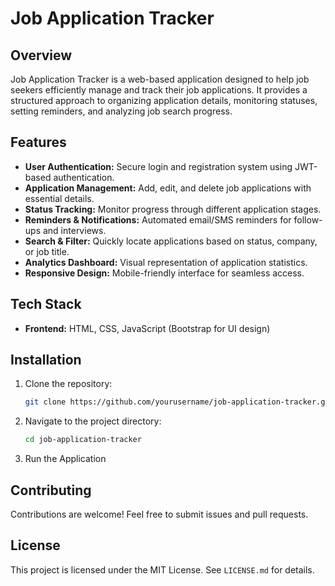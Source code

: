 # Job Application Tracker

## Overview

Job Application Tracker is a web-based application designed to help job seekers efficiently manage and track their job applications. It provides a structured approach to organizing application details, monitoring statuses, setting reminders, and analyzing job search progress.

## Features

- **User Authentication:** Secure login and registration system using JWT-based authentication.
- **Application Management:** Add, edit, and delete job applications with essential details.
- **Status Tracking:** Monitor progress through different application stages.
- **Reminders & Notifications:** Automated email/SMS reminders for follow-ups and interviews.
- **Search & Filter:** Quickly locate applications based on status, company, or job title.
- **Analytics Dashboard:** Visual representation of application statistics.
- **Responsive Design:** Mobile-friendly interface for seamless access.

## Tech Stack

- **Frontend:** HTML, CSS, JavaScript (Bootstrap for UI design)

## Installation

1. Clone the repository:
   ```sh
   git clone https://github.com/yourusername/job-application-tracker.git
   ```
2. Navigate to the project directory:
   ```sh
   cd job-application-tracker
   ```
3. Run the Application

## Contributing

Contributions are welcome! Feel free to submit issues and pull requests.

## License

This project is licensed under the MIT License. See `LICENSE.md` for details.



